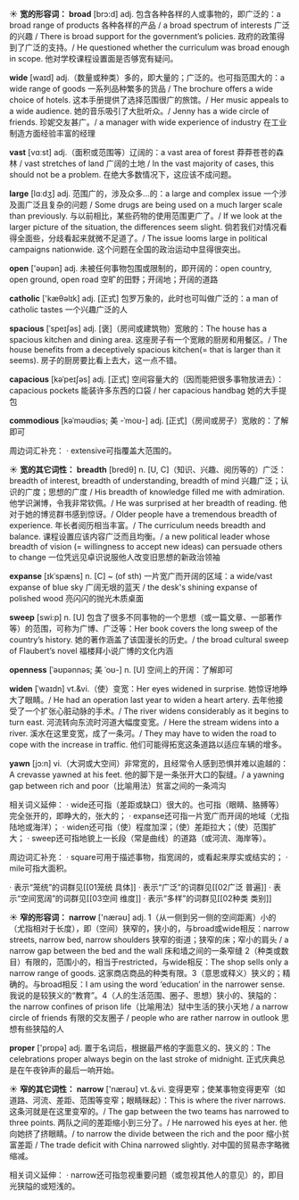 ☀ <span class="category">**宽的形容词：**</span>
<span class="vocabulary">**broad**</span> [brɔ:d] 
<span class="definition">adj. 包含各种各样的人或事物的，即广泛的：</span>a broad range of products 各种各样的产品 / a broad spectrum of interests 广泛的兴趣 / There is broad support for the government’s policies. 政府的政策得到了广泛的支持。/ He questioned whether the curriculum was broad enough in scope. 他对学校课程设置面是否够宽有疑问。

<span class="vocabulary">**wide**</span> [waɪd] 
<span class="definition">adj.（数量或种类）多的，即大量的；广泛的。也可指范围大的：</span>a wide range of goods 一系列品种繁多的货品 / The brochure offers a wide choice of hotels. 这本手册提供了选择范围很广的旅馆。/ Her music appeals to a wide audience. 她的音乐吸引了大批听众。/ Jenny has a wide circle of friends. 珍妮交友甚广。/ a manager with wide experience of industry 在工业制造方面经验丰富的经理

<span class="vocabulary">**vast**</span> [vɑːst] 
<span class="definition">adj.（面积或范围等）辽阔的：</span>a vast area of forest 莽莽苍苍的森林 / vast stretches of land 广阔的土地 / In the vast majority of cases, this should not be a problem. 在绝大多数情况下，这应该不成问题。

<span class="vocabulary">**large**</span> [lɑːdӡ] 
<span class="definition">adj. 范围广的，涉及众多…的：</span>a large and complex issue 一个涉及面广泛且复杂的问题 / Some drugs are being used on a much larger scale than previously. 与以前相比，某些药物的使用范围更广了。/ If we look at the larger picture of the situation, the differences seem slight. 倘若我们对情况看得全面些，分歧看起来就微不足道了。/ The issue looms large in political campaigns nationwide. 这个问题在全国的政治运动中显得很突出。

<span class="vocabulary">**open**</span> ['əʊpən] 
<span class="definition">adj. 未被任何事物包围或限制的，即开阔的：</span>open country, open ground, open road 空旷的田野；开阔地；开阔的道路

<span class="vocabulary">**catholic**</span> ['kæθəlɪk] 
<span class="definition">adj. [正式] 包罗万象的，此时也可叫做广泛的：</span>a man of catholic tastes 一个兴趣广泛的人
           
<span class="vocabulary">**spacious**</span> [ˈspeɪʃəs]
<span class="definition">adj. [褒]（房间或建筑物）宽敞的：</span>The house has a spacious kitchen and dining area. 这座房子有一个宽敞的厨房和用餐区。/ The house benefits from a deceptively spacious kitchen(= that is larger than it seems). 房子的厨房要比看上去大，这一点不错。

<span class="vocabulary">**capacious**</span> [kəˈpeɪʃəs]
<span class="definition">adj. [正式] 空间容量大的（因而能把很多事物放进去）：</span>capacious pockets 能装许多东西的口袋 / her capacious handbag 她的大手提包

<span class="vocabulary">**commodious**</span> [kəˈməʊdiəs; 美 -ˈmoʊ-]
<span class="definition">adj. [正式]（房间或房子）宽敞的：</span>了解即可

周边词汇补充：
· extensive可指覆盖大范围的。

☀ <span class="category">**宽的其它词性：**</span>
<span class="vocabulary">**breadth**</span> [bredθ]
<span class="definition">n. [U, C]（知识、兴趣、阅历等的）广泛：</span>breadth of interest, breadth of understanding, breadth of mind 兴趣广泛；认识的广度；思想的广度 / His breadth of knowledge filled me with admiration. 他学识渊博，令我非常钦佩。/ He was surprised at her breadth of reading. 他对于她的博览群书感到惊讶。/ Older people have a tremendous breadth of experience. 年长者阅历相当丰富。/ The curriculum needs breadth and balance. 课程设置应该内容广泛而且均衡。/ a new political leader whose breadth of vision (= willingness to accept new ideas) can persuade others to change 一位凭远见卓识说服他人改变旧思想的新政治领袖
  
<span class="vocabulary">**expanse**</span> [ɪkˈspæns]
<span class="definition">n. [C] ~ (of sth) 一片宽广而开阔的区域：</span>a wide/vast expanse of blue sky 广阔无垠的蓝天 / the desk's shining expanse of polished wood 亮闪闪的抛光木质桌面

<span class="vocabulary">**sweep**</span> [swi:p] 
<span class="definition">n. [U] 包含了很多不同事物的一个思想（或一篇文章、一部著作等）的范围，可称为广博、广泛等：</span>Her book covers the long sweep of the country’s history. 她的著作涵盖了该国漫长的历史。/ the broad cultural sweep of Flaubert’s novel 福楼拜小说广博的文化内涵
                      
<span class="vocabulary">**openness**</span> [ˈəʊpənnəs; 美 ˈoʊ-]
<span class="definition">n. [U] 空间上的开阔：</span>了解即可

<span class="vocabulary">**widen**</span> [ˈwaɪdn]
<span class="definition">vt.&vi.（使）变宽：</span>Her eyes widened in surprise. 她惊讶地睁大了眼睛。/ He had an operation last year to widen a heart artery. 去年他接受了一个扩张心脏动脉的手术。/ The river widens considerably as it begins to turn east. 河流转向东流时河道大幅度变宽。/ Here the stream widens into a river. 溪水在这里变宽，成了一条河。/ They may have to widen the road to cope with the increase in traffic. 他们可能得拓宽这条道路以适应车辆的增多。

<span class="vocabulary">**yawn**</span> [jɔ:n] 
<span class="definition">vi.（大洞或大空间）非常宽的，且经常令人感到恐惧并难以逾越的：</span>A crevasse yawned at his feet. 他的脚下是一条张开大口的裂缝。/ a yawning gap between rich and poor（比喻用法）贫富之间的一条鸿沟

相关词义延伸：
· wide还可指（差距或缺口）很大的。也可指（眼睛、胳膊等）完全张开的，即睁大的，张大的；
· expanse还可指一片宽广而开阔的地域（尤指陆地或海洋）；
· widen还可指（使）程度加深；（使）差距拉大；（使）范围扩大；
· sweep还可指地貌上一长段（常是曲线）的道路（或河流、海岸等）。

周边词汇补充：
· square可用于描述事物，指宽阔的，或看起来厚实或结实的；
· mile可指大面积。

· 表示“笼统”的词群见[[01笼统 具体]]
· 表示“广泛”的词群见[[02广泛 普遍]]
· 表示“空间宽阔”的词群见[[03空间 维度]]
· 表示“多样”的词群见[[02种类 类别]]

☀ <span class="category">**窄的形容词：**</span>
<span class="vocabulary">**narrow**</span> ['nærəʊ] 
<span class="definition">adj. 1（从一侧到另一侧的空间距离）小的（尤指相对于长度），即（空间）狭窄的，狭小的，与broad或wide相反：</span>narrow streets, narrow bed, narrow shoulders 狭窄的街道；狭窄的床；窄小的肩头 / a narrow gap between the bed and the wall 床和墙之间的一条窄缝 <span class="definition">2（种类或数目）有限的，范围小的，相当于restricted，与wide相反：</span>The shop sells only a narrow range of goods. 这家商店商品的种类有限。<span class="definition">3（意思或释义）狭义的；精确的。与broad相反：</span>I am using the word ‘education’ in the narrower sense. 我说的是较狭义的“教育”。<span class="definition">4（人的生活范围、圈子、思想）狭小的、狭隘的：</span>the narrow confines of prison life（比喻用法）狱中生活的狭小天地 / a narrow circle of friends 有限的交友圈子 / people who are rather narrow in outlook 思想有些狭隘的人

<span class="vocabulary">**proper**</span> ['prɒpə] 
<span class="definition">adj. 置于名词后，根据最严格的字面意义的、狭义的：</span>The celebrations proper always begin on the last stroke of midnight. 正式庆典总是在午夜钟声的最后一响开始。

☀ <span class="category">**窄的其它词性：**</span>
<span class="vocabulary">**narrow**</span> ['nærəʊ] 
<span class="definition">vt.＆vi. 变得更窄；使某事物变得更窄（如道路、河流、差距、范围等变窄；眼睛眯起）：</span>This is where the river narrows. 这条河就是在这里变窄的。/ The gap between the two teams has narrowed to three points. 两队之间的差距缩小到三分了。/ He narrowed his eyes at her. 他向她挤了挤眼睛。/ to narrow the divide between the rich and the poor 缩小贫富差距 / The trade deficit with China narrowed slightly. 对中国的贸易赤字略微缩减。

相关词义延伸：
· narrow还可指忽视重要问题（或忽视其他人的意见）的，即目光狭隘的或短浅的。
